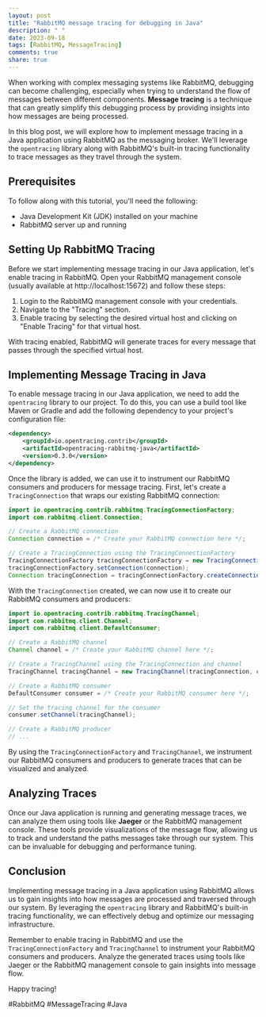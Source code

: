 ```yaml
---
layout: post
title: "RabbitMQ message tracing for debugging in Java"
description: " "
date: 2023-09-18
tags: [RabbitMQ, MessageTracing]
comments: true
share: true
---
```


When working with complex messaging systems like RabbitMQ, debugging can become challenging, especially when trying to understand the flow of messages between different components. **Message tracing** is a technique that can greatly simplify this debugging process by providing insights into how messages are being processed.

In this blog post, we will explore how to implement message tracing in a Java application using RabbitMQ as the messaging broker. We'll leverage the `opentracing` library along with RabbitMQ's built-in tracing functionality to trace messages as they travel through the system.

## Prerequisites

To follow along with this tutorial, you'll need the following:

- Java Development Kit (JDK) installed on your machine
- RabbitMQ server up and running

## Setting Up RabbitMQ Tracing

Before we start implementing message tracing in our Java application, let's enable tracing in RabbitMQ. Open your RabbitMQ management console (usually available at http://localhost:15672) and follow these steps:

1. Login to the RabbitMQ management console with your credentials.
2. Navigate to the "Tracing" section.
3. Enable tracing by selecting the desired virtual host and clicking on "Enable Tracing" for that virtual host.

With tracing enabled, RabbitMQ will generate traces for every message that passes through the specified virtual host.

## Implementing Message Tracing in Java

To enable message tracing in our Java application, we need to add the `opentracing` library to our project. To do this, you can use a build tool like Maven or Gradle and add the following dependency to your project's configuration file:

```xml
<dependency>
    <groupId>io.opentracing.contrib</groupId>
    <artifactId>opentracing-rabbitmq-java</artifactId>
    <version>0.3.0</version>
</dependency>
```

Once the library is added, we can use it to instrument our RabbitMQ consumers and producers for message tracing. First, let's create a `TracingConnection` that wraps our existing RabbitMQ connection:

```java
import io.opentracing.contrib.rabbitmq.TracingConnectionFactory;
import com.rabbitmq.client.Connection;

// Create a RabbitMQ connection
Connection connection = /* Create your RabbitMQ connection here */;

// Create a TracingConnection using the TracingConnectionFactory
TracingConnectionFactory tracingConnectionFactory = new TracingConnectionFactory();
tracingConnectionFactory.setConnection(connection);
Connection tracingConnection = tracingConnectionFactory.createConnection();
```

With the `TracingConnection` created, we can now use it to create our RabbitMQ consumers and producers:

```java
import io.opentracing.contrib.rabbitmq.TracingChannel;
import com.rabbitmq.client.Channel;
import com.rabbitmq.client.DefaultConsumer;

// Create a RabbitMQ channel
Channel channel = /* Create your RabbitMQ channel here */;

// Create a TracingChannel using the TracingConnection and channel
TracingChannel tracingChannel = new TracingChannel(tracingConnection, channel);

// Create a RabbitMQ consumer
DefaultConsumer consumer = /* Create your RabbitMQ consumer here */;

// Set the tracing channel for the consumer
consumer.setChannel(tracingChannel);

// Create a RabbitMQ producer
// ...
```

By using the `TracingConnectionFactory` and `TracingChannel`, we instrument our RabbitMQ consumers and producers to generate traces that can be visualized and analyzed.

## Analyzing Traces

Once our Java application is running and generating message traces, we can analyze them using tools like **Jaeger** or the RabbitMQ management console. These tools provide visualizations of the message flow, allowing us to track and understand the paths messages take through our system. This can be invaluable for debugging and performance tuning.

## Conclusion

Implementing message tracing in a Java application using RabbitMQ allows us to gain insights into how messages are processed and traversed through our system. By leveraging the `opentracing` library and RabbitMQ's built-in tracing functionality, we can effectively debug and optimize our messaging infrastructure.

Remember to enable tracing in RabbitMQ and use the `TracingConnectionFactory` and `TracingChannel` to instrument your RabbitMQ consumers and producers. Analyze the generated traces using tools like Jaeger or the RabbitMQ management console to gain insights into message flow.

Happy tracing!

\#RabbitMQ #MessageTracing #Java